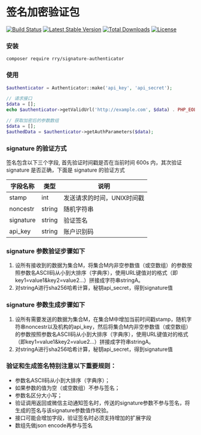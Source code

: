 # 签名加密验证包

[![Build Status](https://travis-ci.org/RryLee/signature-authenticator.svg?branch=master)](https://travis-ci.org/RryLee/signature-authenticator)
[![Latest Stable Version](https://poser.pugx.org/rry/signature-authenticator/v/stable)](https://packagist.org/packages/rry/signature-authenticator)
[![Total Downloads](https://poser.pugx.org/rry/signature-authenticator/downloads)](https://packagist.org/packages/rry/signature-authenticator)
[![License](https://poser.pugx.org/rry/signature-authenticator/license)](https://packagist.org/packages/rry/signature-authenticator)

### 安装

    composer require rry/signature-authenticator

### 使用

```php
$authenticator = Authenticator::make('api_key', 'api_secret');

// 请求接口
$data = [];
echo $authenticator->getValidUrl('http://example.com', $data) . PHP_EOL;

// 获取加密后的参数数组
$data = [];
$authedData = $authenticator->getAuthParameters($data);
```

### signature 的验证方式
签名包含以下三个字段, 首先验证时间戳是否在当前时间 600s 内，其次验证 signature 是否正确，下面是 signature 的验证方式

| 字段名称   |  类型  |  说明  |
| -- | -- | -- |
| stamp   |  int  |  发送请求的时间，UNIX时间戳  |
|  noncestr  |  string  |  随机字符串  |
|  signature  |  string  |  验证签名  |
|  api_key  |  string  |  账户识别码  |

### signature 参数验证步骤如下
1. 设所有接收到的数据为集合M，将集合M内非空参数值（或空数组）的参数按照参数名ASCII码从小到大排序（字典序），使用URL键值对的格式（即key1=value1&key2=value2…）拼接成字符串stringA。
2. 对stringA进行sha256哈希计算，秘钥api_secret，得到signature值

### signature 参数生成步骤如下
1. 设所有需要发送的数据为集合M，在集合M中增加当前时间戳stamp，随机字符串noncestr以及机构的api_key，然后将集合M内非空参数值（或空数组）的参数按照参数名ASCII码从小到大排序（字典序），使用URL键值对的格式（即key1=value1&key2=value2…）拼接成字符串stringA。
2. 对stringA进行sha256哈希计算，秘钥api_secret，得到signature值

>
### 验证和生成签名特别注意以下重要规则：
* 参数名ASCII码从小到大排序（字典序）；
* 如果参数的值为空（或空数组）不参与签名；
* 参数名区分大小写；
* 验证调用返回或微信主动通知签名时，传送的signature参数不参与签名，将生成的签名与该signature参数值作校验。
* 接口可能会增加字段，验证签名时必须支持增加的扩展字段
* 数组先做json encode再参与签名
